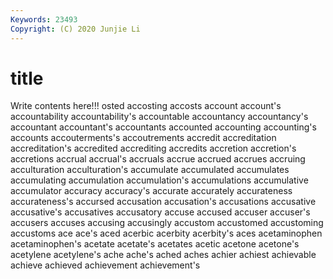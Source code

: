 ```yaml
---
Keywords: 23493
Copyright: (C) 2020 Junjie Li
---
```


# title

Write contents here!!!
osted 
accosting 
accosts 
account 
account's 
accountability 
accountability's
accountable 
accountancy 
accountancy's 
accountant 
accountant's 
accountants 
accounted 
accounting 
accounting's 
accounts
accouterments's 
accoutrements 
accredit 
accreditation 
accreditation's 
accredited 
accrediting 
accredits 
accretion 
accretion's
accretions 
accrual 
accrual's 
accruals 
accrue 
accrued 
accrues 
accruing 
acculturation 
acculturation's
accumulate 
accumulated 
accumulates 
accumulating 
accumulation 
accumulation's 
accumulations 
accumulative 
accumulator 
accuracy
accuracy's 
accurate 
accurately 
accurateness 
accurateness's 
accursed 
accusation 
accusation's 
accusations 
accusative
accusative's 
accusatives 
accusatory 
accuse 
accused 
accuser 
accuser's 
accusers 
accuses 
accusing
accusingly 
accustom 
accustomed 
accustoming 
accustoms 
ace 
ace's 
aced 
acerbic 
acerbity
acerbity's 
aces 
acetaminophen 
acetaminophen's 
acetate 
acetate's 
acetates 
acetic 
acetone 
acetone's
acetylene 
acetylene's 
ache 
ache's 
ached 
aches 
achier 
achiest 
achievable 
achieve
achieved 
achievement 
achievement's 
